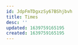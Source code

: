 ```yaml
---
id: JdpFmTDgxzSy67BShjbvh
title: Times
desc: ''
updated: 1639759165195
created: 1639759165195
---
```


